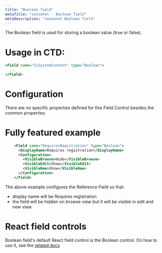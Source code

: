 ```yaml
---
title: "Boolean field"
metaTitle: "sensenet - Boolean field"
metaDescription: "sensenet Boolean field"
---
```


The Boolean field is used for storing a boolean value (true or false).

# Usage in CTD:

```xml
<Field name="IsSystemContent" type="Boolean">
  ...
</Field>
```

# Configuration

There are no specific properties defined for this Field Control besides the common properties.

# Fully featured example

```xml
    <Field name="RequiresRegistration" type="Boolean">
      <DisplayName>Requires registration</DisplayName>
      <Configuration>
        <VisibleBrowse>Hide</VisibleBrowse>
        <VisibleEdit>Show</VisibleEdit>
        <VisibleNew>Show</VisibleNew>
      </Configuration>
    </Field>
```

The above example configures the Reference Field so that:

- display name will be Requires registration
- the field will be hidden on browse view but it will be visible in edit and new view.

# React field controls

Boolean field's default React field control is the Boolean control. On how to use it, see the [related docs](https://sn-react-component-docs.netlify.app/?path=/story/fieldcontrols-boolean--new-mode)
